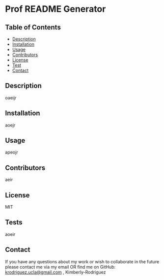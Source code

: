 # Prof README Generator 

  
## Table of Contents
* [Description](#description)
* [Installation](#installation)
* [Usage](#usage)
* [Contributors](#contributors)
* [License](#license)
* [Test](#test)
* [Contact](#contact)


## Description
oaeijr

## Installation 
aoejr

## Usage
apeojr

## Contributors
 aeir

## License
MIT

## Tests
aoeir

## Contact 
If you have any questions about my work or wish to collaborate in the future please contact me via my email OR find me on GitHub: krodriguez.ucla@gmail.com , Kimberly-Rodriguez